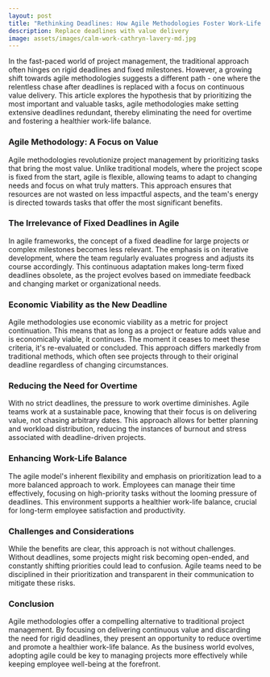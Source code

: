 ```yaml
---
layout: post
title: "Rethinking Deadlines: How Agile Methodologies Foster Work-Life Balance"
description: Replace deadlines with value delivery
image: assets/images/calm-work-cathryn-lavery-md.jpg
---
```


In the fast-paced world of project management, the traditional approach often hinges on rigid deadlines and fixed milestones. However, a growing shift towards agile methodologies suggests a different path - one where the relentless chase after deadlines is replaced with a focus on continuous value delivery. This article explores the hypothesis that by prioritizing the most important and valuable tasks, agile methodologies make setting extensive deadlines redundant, thereby eliminating the need for overtime and fostering a healthier work-life balance.

### Agile Methodology: A Focus on Value
Agile methodologies revolutionize project management by prioritizing tasks that bring the most value. Unlike traditional models, where the project scope is fixed from the start, agile is flexible, allowing teams to adapt to changing needs and focus on what truly matters. This approach ensures that resources are not wasted on less impactful aspects, and the team's energy is directed towards tasks that offer the most significant benefits.

### The Irrelevance of Fixed Deadlines in Agile
In agile frameworks, the concept of a fixed deadline for large projects or complex milestones becomes less relevant. The emphasis is on iterative development, where the team regularly evaluates progress and adjusts its course accordingly. This continuous adaptation makes long-term fixed deadlines obsolete, as the project evolves based on immediate feedback and changing market or organizational needs.

### Economic Viability as the New Deadline
Agile methodologies use economic viability as a metric for project continuation. This means that as long as a project or feature adds value and is economically viable, it continues. The moment it ceases to meet these criteria, it's re-evaluated or concluded. This approach differs markedly from traditional methods, which often see projects through to their original deadline regardless of changing circumstances.

### Reducing the Need for Overtime
With no strict deadlines, the pressure to work overtime diminishes. Agile teams work at a sustainable pace, knowing that their focus is on delivering value, not chasing arbitrary dates. This approach allows for better planning and workload distribution, reducing the instances of burnout and stress associated with deadline-driven projects.

### Enhancing Work-Life Balance
The agile model's inherent flexibility and emphasis on prioritization lead to a more balanced approach to work. Employees can manage their time effectively, focusing on high-priority tasks without the looming pressure of deadlines. This environment supports a healthier work-life balance, crucial for long-term employee satisfaction and productivity.

### Challenges and Considerations
While the benefits are clear, this approach is not without challenges. Without deadlines, some projects might risk becoming open-ended, and constantly shifting priorities could lead to confusion. Agile teams need to be disciplined in their prioritization and transparent in their communication to mitigate these risks.

### Conclusion
Agile methodologies offer a compelling alternative to traditional project management. By focusing on delivering continuous value and discarding the need for rigid deadlines, they present an opportunity to reduce overtime and promote a healthier work-life balance. As the business world evolves, adopting agile could be key to managing projects more effectively while keeping employee well-being at the forefront.
